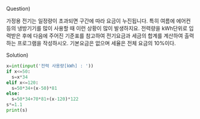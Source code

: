 Question)

가정용 전기는 일정량이 초과되면 구간에 따라 요금이 누진됩니다. 특히 여름에 에어컨 등의 냉방기기를 많이 사용할 때 이런 상황이 많이 발생하지요. 전력량을 kWh단위로 입력받은 후에 다음에 주어진 기준표를 참고하여 전기요금과 세금의 합계를 계산하여 출력하는 프로그램을 작성하시오. 기본요금은 없으며 세율은 전체 요금의 10%이다.

Solution)
~~~python
x=int(input('전력 사용량[kWh] : '))
if x<=50:
  s=x*34
elif x<=120:
  s=50*34+(x-50)*81
else:
  s=50*34+70*81+(x-120)*122
s*=1.1
print(s)
~~~

